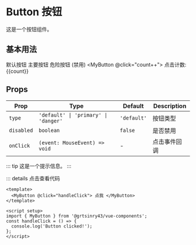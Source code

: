 # Button 按钮

这是一个按钮组件。

## 基本用法

<script setup>
import {MyButton} from '@grtsinry43/vue-components'
import {ref} from 'vue'
const count = ref(0)
</script>

<MyButton> 默认按钮 </MyButton>
<MyButton type="primary"> 主要按钮 </MyButton>
<MyButton type="danger" disabled> 危险按钮 (禁用)</MyButton>
<MyButton @click="count++"> 点击计数: {{count}}</MyButton>

## Props

| Prop       | Type                                 | Default     | Description  |
| ---------- | ------------------------------------ | ----------- | ------------ |
| `type`     | `'default' \| 'primary' \| 'danger'` | `'default'` | 按钮类型     |
| `disabled` | `boolean`                            | `false`     | 是否禁用     |
| `onClick`  | `(event: MouseEvent) => void`        | -           | 点击事件回调 |

<!-- 你也可以使用 VitePress 的特殊容器来创建示例 -->

::: tip
这是一个提示信息。
:::

::: details 点击查看代码

```vue
<template>
  <MyButton @click="handleClick"> 点我 </MyButton>
</template>

<script setup>
import { MyButton } from '@grtsinry43/vue-components';
const handleClick = () => {
  console.log('Button clicked!');
};
</script>
```
